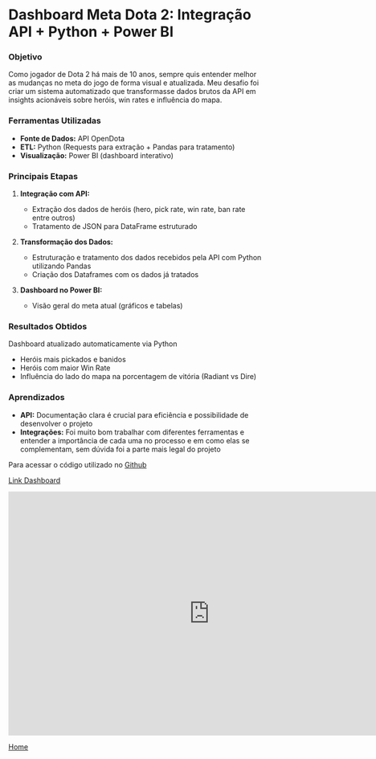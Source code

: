 # Dashboard Meta Dota 2: Integração API + Python + Power BI #

### Objetivo
Como jogador de Dota 2 há mais de 10 anos, sempre quis entender melhor as mudanças no meta do jogo de forma visual e atualizada. Meu desafio foi criar um sistema automatizado que transformasse dados brutos da API em insights acionáveis sobre heróis, win rates e influência do mapa.

### Ferramentas Utilizadas
- **Fonte de Dados:** API OpenDota 
- **ETL:** Python (Requests para extração + Pandas para tratamento)
- **Visualização:** Power BI (dashboard interativo)

### Principais Etapas
1. **Integração com API:**
   - Extração dos dados de heróis (hero, pick rate, win rate, ban rate entre outros)
   - Tratamento de JSON para DataFrame estruturado

2. **Transformação dos Dados:**
   - Estruturação e tratamento dos dados recebidos pela API com Python utilizando Pandas
   - Criação dos Dataframes com os dados já tratados

3. **Dashboard no Power BI:**
   - Visão geral do meta atual (gráficos e tabelas)

### Resultados Obtidos
Dashboard atualizado automaticamente via Python
- Heróis mais pickados e banidos
- Heróis com  maior Win Rate
- Influência do lado do mapa na porcentagem de vitória (Radiant vs Dire)
  

### Aprendizados
- **API:** Documentação clara é crucial para eficiência e possibilidade de desenvolver o projeto
- **Integrações:** Foi muito bom trabalhar com diferentes ferramentas e entender a importância de cada uma no processo e em como elas se complementam, sem dúvida foi a parte mais legal do projeto  

Para acessar o código utilizado no [Github](https://github.com/dorrigo/Projeto_API_OpenDota/blob/main/script_opendota2.py)

[Link Dashboard](https://app.powerbi.com/view?r=eyJrIjoiYjIwNDdhOWYtMWI5My00YjNjLWI3ZDUtYWEzOTcwNjFlNTU5IiwidCI6Ijc0NDY5NmNmLTYxMzYtNDYzOS04MTExLWY3NTUwN2I5ZmY2ZCJ9)
<iframe title="dota_meta" width="800" height="486" src="https://app.powerbi.com/view?r=eyJrIjoiYjIwNDdhOWYtMWI5My00YjNjLWI3ZDUtYWEzOTcwNjFlNTU5IiwidCI6Ijc0NDY5NmNmLTYxMzYtNDYzOS04MTExLWY3NTUwN2I5ZmY2ZCJ9" frameborder="0" allowFullScreen="true"></iframe>


[Home](./)
